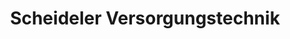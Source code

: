 ---
title: "Scheideler Versorgungstechnik"
url: /haltern-am-see/scheideler-versorgungstechnik/
shop: Klempner
---